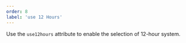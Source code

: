 ```yaml
---
order: 8
label: 'use 12 Hours'
---
```


Use the `use12hours` attribute to enable the selection of 12-hour system.
